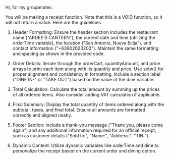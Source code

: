 Hi, for my groupmates.

You will be making a receipt function. Note that this is a VOID function, so it will not return a value. Here are the guidelines.

1. Header Formatting: Ensure the header section includes the restaurant name ("ARDEE'S CANTEEN"), the current date and time (utilizing the orderTime variable), the location ("San Antonio, Nueva Ecija"), and contact information ("+63902020202"). Maintain the same formatting and spacing as shown in the provided code.

2. Order Details: Iterate through the orderCart, quantityAmount, and price arrays to print each item along with its quantity and price. Use setw() for proper alignment and consistency in formatting. Include a section label ("DINE IN-" or "TAKE OUT") based on the value of the dine variable.

3. Total Calculation: Calculate the total amount by summing up the prices of all ordered items. Also consider adding VAT calculation if applicable.

4.  Final Summary: Display the total quantity of items ordered along with the subtotal, taxes, and final total. Ensure all amounts are formatted correctly and aligned neatly.

5. Footer Section: Include a thank-you message ("Thank you, please come again") and any additional information required for an official receipt, such as customer details ("Sold to:", "Name:", "Address:", "TIN:").

6.  Dynamic Content: Utilize dynamic variables like orderTime and dine to personalize the receipt based on the current order and dining option.
